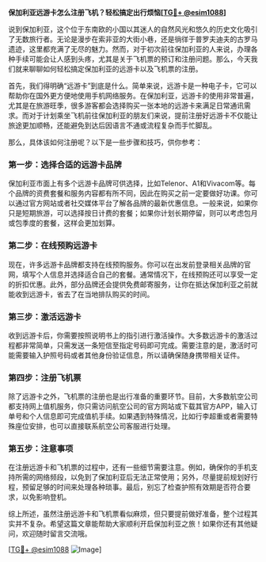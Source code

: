 **保加利亚远游卡怎么注册飞机？轻松搞定出行烦恼[[TG💪+ @esim1088](https://t.me/s/esim1088)]**

说到保加利亚，这个位于东南欧的小国以其迷人的自然风光和悠久的历史文化吸引了无数旅行者。无论是漫步在索非亚的大街小巷，还是徜徉于普罗夫迪夫的古罗马遗迹，这里都充满了无尽的魅力。然而，对于初次前往保加利亚的人来说，办理各种手续可能会让人感到头疼，尤其是关于飞机票的预订和注册问题。那么，今天我们就来聊聊如何轻松搞定保加利亚的远游卡以及飞机票的注册。

首先，我们得明确“远游卡”到底是什么。简单来说，远游卡是一种电子卡，它可以帮助你在国外更方便地使用手机网络服务。在保加利亚，远游卡的使用非常普遍，尤其是在旅游旺季，很多游客都会选择购买一张本地的远游卡来满足日常通讯需求。而对于计划乘坐飞机前往保加利亚的朋友们来说，提前注册好远游卡不仅能让旅途更加顺畅，还能避免到达后因语言不通或流程复杂而手忙脚乱。

那么，具体该如何注册呢？以下是一些步骤和技巧，供你参考：

### 第一步：选择合适的远游卡品牌

保加利亚市面上有多个远游卡品牌可供选择，比如Telenor、A1和Vivacom等。每个品牌的资费套餐和服务内容都有所不同，因此在购买之前一定要做好功课。你可以通过官方网站或者社交媒体平台了解各品牌的最新优惠信息。一般来说，如果你只是短期旅游，可以选择按日计费的套餐；如果你计划长期停留，则可以考虑包月或包季度的套餐，这样会更加划算。

### 第二步：在线预购远游卡

现在，许多远游卡品牌都支持在线预购服务。你可以在出发前登录相关品牌的官网，填写个人信息并选择适合自己的套餐。通常情况下，在线预购还可以享受一定的折扣优惠。此外，部分品牌还会提供免费邮寄服务，让你在抵达保加利亚之前就能收到远游卡，省去了在当地排队购买的时间。

### 第三步：激活远游卡

收到远游卡后，你需要按照说明书上的指引进行激活操作。大多数远游卡的激活过程都非常简单，只需发送一条短信至指定号码即可完成。需要注意的是，激活时可能需要输入护照号码或者其他身份验证信息，所以请确保随身携带相关证件。

### 第四步：注册飞机票

除了远游卡之外，飞机票的注册也是出行准备的重要环节。目前，大多数航空公司都支持网上值机服务，你只需访问航空公司的官方网站或下载其官方APP，输入订单号和个人信息即可完成值机手续。如果遇到特殊情况，比如行李超重或者需要特殊座位安排，也可以直接联系航空公司客服进行处理。

### 第五步：注意事项

在注册远游卡和飞机票的过程中，还有一些细节需要注意。例如，确保你的手机支持所需的网络频段，以免到了保加利亚后无法正常使用；另外，尽量提前规划好行程，预留足够的时间来处理各种琐事。最后，别忘了检查护照有效期是否符合要求，以免影响登机。

综上所述，虽然注册远游卡和飞机票看似麻烦，但只要提前做好准备，整个过程其实并不复杂。希望这篇文章能帮助大家顺利开启保加利亚之旅！如果你还有其他疑问，欢迎随时留言交流哦。

[[TG💪+ @esim1088](https://t.me/s/esim1088) ![Image](https://i.postimg.cc/4NQfJmqS/Snipaste-2025-05-13-00-14-12.png)]